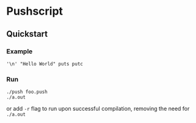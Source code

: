 # Pushscript
## Quickstart
### Example
```
'\n' "Hello World" puts putc
```
### Run
```
./push foo.push
./a.out
```
or add ```-r``` flag to run upon successful compilation, removing the need for ```./a.out```
